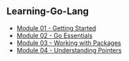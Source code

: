 ## Learning-Go-Lang

- [Module 01 - Getting Started](module-01/README.md)
- [Module 02 - Go Essentials](module-02/README.md)
- [Module 03 - Working with Packages](module-03/README.md)
- [Module 04 - Understanding Pointers](module-04/README.md)
